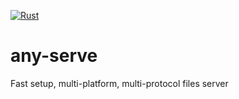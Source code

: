 [![Rust](https://github.com/joaofl/any-serve/actions/workflows/rust.yml/badge.svg)](https://github.com/joaofl/any-serve/actions/workflows/rust.yml)

# any-serve
Fast setup, multi-platform, multi-protocol files server
